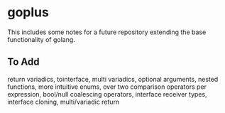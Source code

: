 # goplus
This includes some notes for a future repository extending the base functionality of golang.

<h2>To Add</h2>
return variadics, tointerface, multi variadics, optional arguments, nested functions, more intuitive enums, over two comparison operators per expression, bool/null coalescing operators, interface receiver types, interface cloning, multi/variadic return
